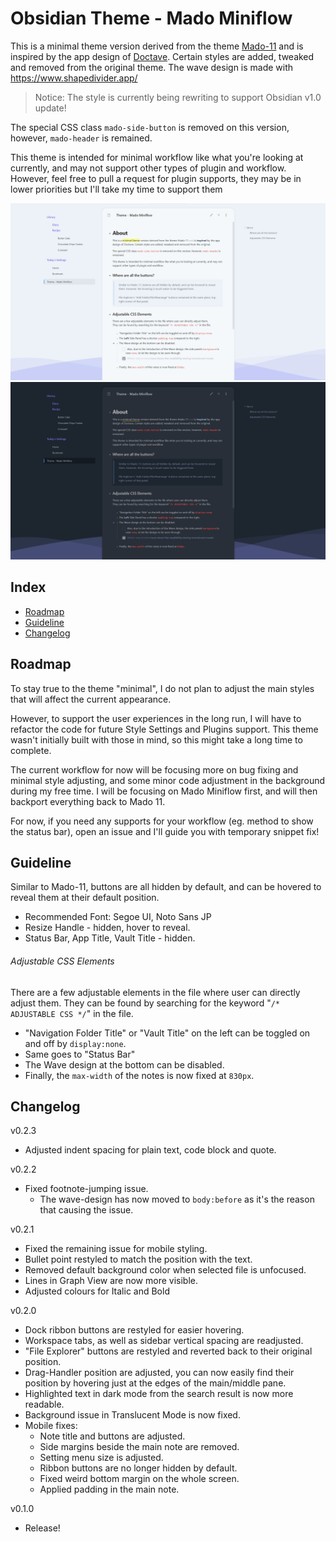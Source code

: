# Obsidian Theme - Mado Miniflow
This is a minimal theme version derived from the theme [Mado-11](https://github.com/hydescarf/Obsidian-Theme-Mado-11) and is inspired by the app design of [Doctave](https://www.doctave.com/). Certain styles are added, tweaked and removed from the original theme.
The wave design is made with https://www.shapedivider.app/

>  
> Notice: The style is currently being rewriting to support Obsidian v1.0 update!  
>  

The special CSS class `mado-side-button` is removed on this version, however, `mado-header` is remained.

This theme is intended for minimal workflow like what you're looking at currently, and may not support other types of plugin and workflow. However, feel free to pull a request for plugin supports, they may be in lower priorities but I'll take my time to support them

![](cover-light.png)
![](cover-dark.png)

## Index

- [Roadmap](#roadmap)
- [Guideline](#guideline)
- [Changelog](#changelog)


## Roadmap
To stay true to the theme "minimal", I do not plan to adjust the main styles that will affect the current appearance.

However, to support the user experiences in the long run, I will have to refactor the code for future Style Settings and Plugins support.
This theme wasn't initially built with those in mind, so this might take a long time to complete.

The current workflow for now will be focusing more on bug fixing and minimal style adjusting, and some minor code adjustment in the background during my free time.
I will be focusing on Mado Miniflow first, and will then backport everything back to Mado 11.

For now, if you need any supports for your workflow (eg. method to show the status bar), open an issue and I'll guide you with temporary snippet fix!


## Guideline
Similar to Mado-11, buttons are all hidden by default, and can be hovered to reveal them at their default position.
- Recommended Font: Segoe UI, Noto Sans JP
- Resize Handle - hidden, hover to reveal.
- Status Bar, App Title, Vault Title - hidden.


###### Adjustable CSS Elements
There are a few adjustable elements in the file where user can directly adjust them.
They can be found by searching for the keyword "`/* ADJUSTABLE CSS */`" in the file.
- "Navigation Folder Title" or "Vault Title" on the left can be toggled on and off by `display:none`.
- Same goes to "Status Bar"
- The Wave design at the bottom can be disabled.
- Finally, the `max-width` of the notes is now fixed at `830px`.


## Changelog  
v0.2.3
- Adjusted indent spacing for plain text, code block and quote.

v0.2.2
- Fixed footnote-jumping issue.
   - The wave-design has now moved to `body:before` as it's the reason that causing the issue.

v0.2.1
- Fixed the remaining issue for mobile styling.
- Bullet point restyled to match the position with the text.
- Removed default background color when selected file is unfocused.
- Lines in Graph View are now more visible.
- Adjusted colours for Italic and Bold

v0.2.0
- Dock ribbon buttons are restyled for easier hovering.
- Workspace tabs, as well as sidebar vertical spacing are readjusted.
- "File Explorer" buttons are restyled and reverted back to their original position.
- Drag-Handler position are adjusted, you can now easily find their position by hovering just at the edges of the main/middle pane.
- Highlighted text in dark mode from the search result is now more readable.
- Background issue in Translucent Mode is now fixed.
- Mobile fixes:
   - Note title and buttons are adjusted.
   - Side margins beside the main note are removed.
   - Setting menu size is adjusted.
   - Ribbon buttons are no longer hidden by default.
   - Fixed weird bottom margin on the whole screen.
   - Applied padding in the main note.

v0.1.0
- Release!